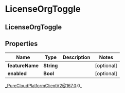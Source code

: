 # LicenseOrgToggle

## LicenseOrgToggle

## Properties

|Name | Type | Description | Notes|
|------------ | ------------- | ------------- | -------------|
| **featureName** | **String** |  | [optional] |
| **enabled** | **Bool** |  | [optional] |



_PureCloudPlatformClientV2@167.0.0_
